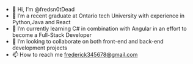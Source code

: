 - 👋 Hi, I’m @fredsn0tDead
- 👀 I’m a recent graduate at Ontario tech University with experience in Python,Java and React
- 🌱 I’m currently learning C# in combination with Angular in an effort to become a Full-Stack Developer
- 💞️ I’m looking to collaborate on both front-end and back-end development projects
- 📫 How to reach me frederick345678@gmail.com

<!---
fredsn0tDead/fredsn0tDead is a ✨ special ✨ repository because its `README.md` (this file) appears on your GitHub profile.
You can click the Preview link to take a look at your changes.
--->
